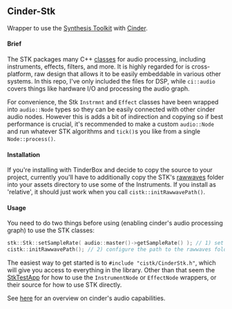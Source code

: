 ## Cinder-Stk

Wrapper to use the [Synthesis Toolkit](https://ccrma.stanford.edu/software/stk/index.html) with [Cinder](https://libcinder.org/).

#### Brief

The STK packages many C++ [classes](https://ccrma.stanford.edu/software/stk/classes.html) for audio processing, including instruments, effects, filters, and more. It is highly regarded for is cross-platform, raw design that allows it to be easily embeddable in various other systems. In this repo, I've only included the files for DSP, while `ci::audio` covers things like hardware I/O and processing the audio graph.

For convenience, the Stk `Instrmnt` and `Effect` classes have been wrapped into `audio::Node` types so they can be easily connected with other cinder audio nodes. However this is adds a bit of indirection and copying so if best performance is crucial, it's recommended to make a custom `audio::Node` and run whatever STK algorithms and `tick()`s you like from a single `Node::process()`.

#### Installation

If you're installing with TinderBox and decide to copy the source to your project, currently you'll have to additionally copy the STK's [rawwaves](assets/rawwaves) folder into your assets directory to use some of the Instruments.  If you install as 'relative', it should just work when you call `cistk::initRawwavePath()`.


#### Usage

You need to do two things before using (enabling cinder's audio processing graph) to use the STK classes:

```cpp
stk::Stk::setSampleRate( audio::master()->getSampleRate() ); // 1) set the samplerate
cistk::initRawwavePath(); // 2) configure the path to the rawwaves folder
```

The easiest way to get started is to `#include "cistk/CinderStk.h"`, which will give you access to everything in the library. Other than that seem the [StkTestApp](samples/StkTest/src/StkTestApp.cpp) for how to use the `InstrumentNode` or `EffectNode` wrappers, or their source for how to use STK directly.

See [here](https://libcinder.org/docs/guides/audio/index.html) for an overview on cinder's audio capabilities.
